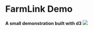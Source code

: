 # FarmLink Demo
 <b>A small demonstration built with d3 </b>
![](ScreenCapture-2020-06-04-40826-P.gif)
